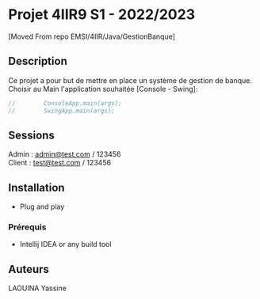 # Projet 4IIR9 S1 - 2022/2023

[Moved From repo EMSI/4IIR/Java/GestionBanque]

## Description

Ce projet a pour but de mettre en place un système de gestion de banque.
Choisir au Main l'application souhaitée [Console - Swing]:

```java
//        ConsoleApp.main(args);
//        SwingApp.main(args);
```

## Sessions

Admin : admin@test.com / 123456
<br>
Client : test@test.com / 123456

## Installation

- Plug and play

### Prérequis

- Intellij IDEA or any build tool

## Auteurs

LAOUINA Yassine